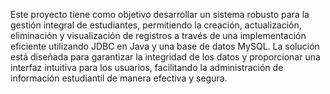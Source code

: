 Este proyecto tiene como objetivo desarrollar un sistema robusto para la gestión integral de estudiantes, 
permitiendo la creación, actualización, eliminación y visualización de registros a través de una implementación eficiente utilizando JDBC en Java y una base de datos MySQL.
La solución está diseñada para garantizar la integridad de los datos y proporcionar una interfaz intuitiva para los usuarios, 
facilitando la administración de información estudiantil de manera efectiva y segura.
